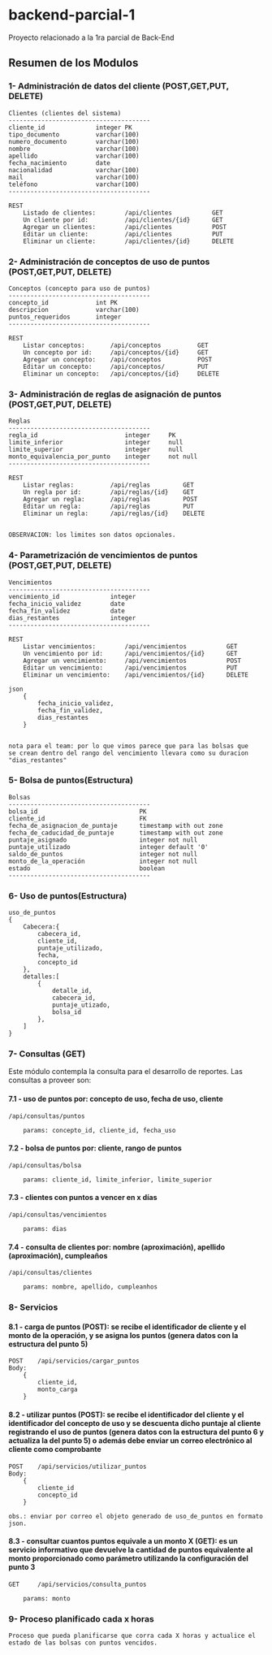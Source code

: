 # backend-parcial-1
Proyecto relacionado a la 1ra parcial de Back-End

## Resumen de los Modulos

### 1- Administración de datos del cliente (POST,GET,PUT, DELETE)

	Clientes (clientes del sistema)
	---------------------------------------
	cliente_id				integer PK
	tipo_documento			varchar(100)
	numero_documento		varchar(100)
	nombre					varchar(100)
	apellido				varchar(100)
	fecha_nacimiento		date
	nacionalidad			varchar(100)
	mail					varchar(100)
	teléfono				varchar(100)
	---------------------------------------

	REST
		Listado de clientes: 		/api/clientes			GET
		Un cliente por id:			/api/clientes/{id}		GET
		Agregar	un clientes:		/api/clientes			POST
		Editar un cliente: 			/api/clientes			PUT
		Eliminar un cliente: 		/api/clientes/{id}		DELETE

### 2- Administración de conceptos de uso de puntos (POST,GET,PUT, DELETE)

	Conceptos (concepto para uso de puntos)
	---------------------------------------
	concepto_id 			int PK
	descripcion				varchar(100)
	puntos_requeridos 		integer
	---------------------------------------

	REST
		Listar conceptos: 		/api/conceptos			GET
		Un concepto por id: 	/api/conceptos/{id} 	GET
		Agregar un concepto: 	/api/conceptos			POST
		Editar un concepto:		/api/conceptos/		 	PUT
		Eliminar un concepto: 	/api/conceptos/{id}		DELETE

### 3- Administración de reglas de asignación de puntos (POST,GET,PUT, DELETE)

	Reglas
	---------------------------------------
	regla_id 						integer		PK
	limite_inferior					integer 	null
	limite_superior					integer		null
	monto_equivalencia_por_punto	integer		not null
	---------------------------------------

	REST
		Listar reglas: 			/api/reglas			GET
		Un regla por id: 		/api/reglas/{id} 	GET
		Agregar un regla: 		/api/reglas			POST
		Editar un regla:		/api/reglas		 	PUT
		Eliminar un regla: 		/api/reglas/{id}	DELETE


	OBSERVACION: los limites son datos opcionales.

### 4- Parametrización de vencimientos de puntos (POST,GET,PUT, DELETE)
	
	Vencimientos
	---------------------------------------
	vencimiento_id				integer
	fecha_inicio_validez		date
	fecha_fin_validez			date
	dias_restantes				integer
	---------------------------------------

	REST
		Listar vencimientos: 		/api/vencimientos			GET
		Un vencimiento por id: 		/api/vencimientos/{id}	 	GET
		Agregar un vencimiento: 	/api/vencimientos			POST
		Editar un vencimiento:		/api/vencimientos			PUT
		Eliminar un vencimiento: 	/api/vencimientos/{id}		DELETE

	json
		{
			fecha_inicio_validez,
			fecha_fin_validez,
			dias_restantes
		}


	nota para el team: por lo que vimos parece que para las bolsas que 
	se crean dentro del rango del vencimiento llevara como su duracion 
	"dias_restantes"

### 5- Bolsa de puntos(Estructura)

	Bolsas
	---------------------------------------
	bolsa_id							PK
	cliente_id							FK
	fecha_de_asignacion_de_puntaje		timestamp with out zone
	fecha_de_caducidad_de_puntaje		timestamp with out zone
	puntaje_asignado					integer not null
	puntaje_utilizado					integer default '0'
	saldo_de_puntos						integer not null
	monto_de_la_operación				integer	not null
	estado								boolean
	---------------------------------------


### 6-  Uso de puntos(Estructura)

	uso_de_puntos
	{
		Cabecera:{
			cabecera_id,
			cliente_id,
			puntaje_utilizado,
			fecha,
			concepto_id
		},
		detalles:[
			{	
				detalle_id,
				cabecera_id,
				puntaje_utizado,
				bolsa_id
			},			
		]
	}

### 7- Consultas (GET)

Este módulo contempla la consulta para el desarrollo de reportes.
Las consultas a proveer son:

#### 7.1 - uso de puntos por: concepto de uso, fecha de uso, cliente

    /api/consultas/puntos

        params: concepto_id, cliente_id, fecha_uso


	
#### 7.2 - bolsa de puntos por: cliente, rango de puntos

	/api/consultas/bolsa 

		params: cliente_id, limite_inferior, limite_superior

#### 7.3 - clientes con puntos a vencer en x días

	/api/consultas/vencimientos

		params: dias

#### 7.4 - consulta de clientes por: nombre (aproximación), apellido (aproximación), cumpleaños

	/api/consultas/clientes

		params: nombre, apellido, cumpleanhos


### 8- Servicios

#### 8.1 - carga de puntos (POST): se recibe el identificador de cliente y el monto de la operación, y se asigna los puntos (genera datos con la estructura del punto 5)

	POST	/api/servicios/cargar_puntos
	Body: 
		{
			cliente_id,
			monto_carga
		}

#### 8.2 - utilizar puntos (POST): se recibe el identificador del cliente y el identificador del 	concepto de uso y se descuenta dicho puntaje al cliente registrando el uso de puntos 	(genera datos con la estructura del punto 6 y actualiza la del punto 5) o además debe enviar un correo electrónico al cliente como comprobante

	POST 	/api/servicios/utilizar_puntos
	Body: 
		{
			cliente_id
			concepto_id
		}

	obs.: enviar por correo el objeto generado de uso_de_puntos en formato json.

#### 8.3 - consultar cuantos puntos equivale a un monto X (GET): es un servicio informativo que devuelve la cantidad de puntos equivalente al monto proporcionado como parámetro utilizando la configuración del punto 3

	GET 	/api/servicios/consulta_puntos
	
		params: monto

### 9- Proceso planificado cada x horas
	Proceso que pueda planificarse que corra cada X horas y actualice el estado de las bolsas con puntos vencidos.